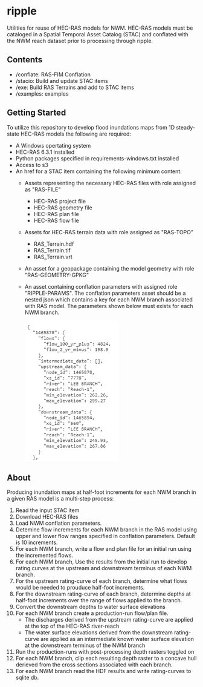 # ripple
Utilities for reuse of HEC-RAS models for NWM. HEC-RAS models must be cataloged in a Spatial Temporal Asset Catalog (STAC) and conflated with the NWM reach dataset prior to processing through ripple. 

## Contents
- /conflate: RAS-FIM Conflation
- /stacio: Build and update STAC items
- /exe: Build RAS Terrains and add to STAC items
- /examples: examples


## Getting Started
To utilize this repository to develop flood inundations maps from 1D steady-state HEC-RAS models the following are required:
- A Windows opertating system
- HEC-RAS 6.3.1 installed
- Python packages specified in requirements-windows.txt installed
- Access to s3
- An href for a STAC item containing the following minimum content:
    - Assets representing the necessary HEC-RAS files with role assigned as "RAS-FILE"
        - HEC-RAS project file
        - HEC-RAS geometry file 
        - HEC-RAS plan file
        - HEC-RAS flow file

    - Assets for HEC-RAS terrain data with role assigned as "RAS-TOPO"
        - RAS_Terrain.hdf
        - RAS_Terrain.tif
        - RAS_Terrain.vrt 

    - An asset for a geopackage containing the model geometry with role "RAS-GEOMETRY-GPKG"

    - An asset containing conflation parameters with assigned role "RIPPLE-PARAMS".
        The conflation parameters asset should be a nested json which contains a key for each NWM branch associated with RAS model. The parameters shown below must exists for each NWM branch.

        ![alt text](image-2.png)    



## About
Producing inundation maps at half-foot increments for each NWM branch in a given RAS model is a multi-step process: 
1. Read the input STAC item
2. Download HEC-RAS files
3. Load NWM conflation parameters.
2. Detemine flow increments for each NWM branch in the RAS model using upper and lower flow ranges specified in conflation parameters. Default is 10 increments.
3. For each NWM branch, write a flow and plan file for an initial run using the incremented flows. 
4. For each NWM branch, Use the results from the initial run to develop rating curves at the upstream and downstream terminus of each NWM branch. 
5. For the upstream rating-curve of each branch, determine what flows would be needed to prouduce half-foot increments.
6. For the downstream rating-curve of each branch, determine depths at half-foot increments over the range of flows applied to the branch. 
7. Convert the downstream depths to water surface elevations
8. For each NWM branch create a production-run flow/plan file. 
    - The discharges derived from the upstream rating-curve are applied at the top of the HEC-RAS river-reach
    - The water surface elevations derived from the downstream rating-curve are applied as an intermediate known water surface elevation at the downstream terminus of the NWM branch
9. Run the production-runs with post-processing depth rasters toggled on
10. For each NWM branch, clip each resulting depth raster to a concave hull derieved from the cross sections associated with each branch.
11. For each NWM branch read the HDF results and write rating-curves to sqlite db.  